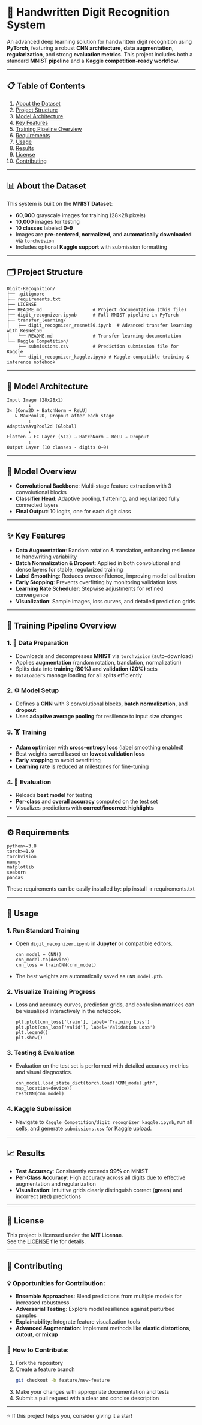# 🔢 Handwritten Digit Recognition System

An advanced deep learning solution for handwritten digit recognition using **PyTorch**, featuring a robust **CNN architecture**, **data augmentation**, **regularization**, and strong **evaluation metrics**. This project includes both a standard **MNIST pipeline** and a **Kaggle competition-ready workflow**.

---

## 📋 Table of Contents

1. [About the Dataset](#about-the-dataset)  
2. [Project Structure](#project-structure)  
3. [Model Architecture](#model-architecture)  
4. [Key Features](#key-features)  
5. [Training Pipeline Overview](#training-pipeline-overview)  
6. [Requirements](#requirements)  
7. [Usage](#usage)  
8. [Results](#results)  
9. [License](#license)
10. [Contributing](#contributing)

---

## 📊 About the Dataset

This system is built on the **MNIST Dataset**:

- **60,000** grayscale images for training (28×28 pixels)  
- **10,000** images for testing  
- **10 classes** labeled **0–9**  
- Images are **pre-centered**, **normalized**, and **automatically downloaded** via `torchvision`  
- Includes optional **Kaggle support** with submission formatting  

---

## 🗂 Project Structure
```
Digit-Recognition/
├── .gitignore
├── requirements.txt
├── LICENSE
├── README.md                   # Project documentation (this file)
├── digit_recognizer.ipynb      # Full MNIST pipeline in PyTorch
├── transfer_learning/
│   ├── digit_recognizer_resnet50.ipynb  # Advanced transfer learning with ResNet50
│   └── README.md               # Transfer learning documentation
└── Kaggle Competition/
    ├── submissions.csv         # Prediction submission file for Kaggle
    └── digit_recognizer_kaggle.ipynb # Kaggle-compatible training & inference notebook
```
---

## 🧠 Model Architecture
```
Input Image (28x28x1)
        ↓
3× [Conv2D + BatchNorm + ReLU]
   ↳ MaxPool2D, Dropout after each stage
        ↓
AdaptiveAvgPool2d (Global)
        ↓
Flatten → FC Layer (512) → BatchNorm → ReLU → Dropout
        ↓
Output Layer (10 classes - digits 0–9)
```
---

## 🧠 Model Overview

- **Convolutional Backbone**: Multi-stage feature extraction with 3 convolutional blocks  
- **Classifier Head**: Adaptive pooling, flattening, and regularized fully connected layers  
- **Final Output**: 10 logits, one for each digit class  

---

## ✨ Key Features

- **Data Augmentation**: Random rotation & translation, enhancing resilience to handwriting variability  
- **Batch Normalization & Dropout**: Applied in both convolutional and dense layers for stable, regularized training  
- **Label Smoothing**: Reduces overconfidence, improving model calibration  
- **Early Stopping**: Prevents overfitting by monitoring validation loss  
- **Learning Rate Scheduler**: Stepwise adjustments for refined convergence  
- **Visualization**: Sample images, loss curves, and detailed prediction grids  

---

## 🔁 Training Pipeline Overview

### 1. 📂 Data Preparation
- Downloads and decompresses **MNIST** via `torchvision` (auto-download)  
- Applies **augmentation** (random rotation, translation, normalization)  
- Splits data into **training (80%)** and **validation (20%)** sets  
- `DataLoaders` manage loading for all splits efficiently  

### 2. ⚙️ Model Setup
- Defines a **CNN** with 3 convolutional blocks, **batch normalization**, and **dropout**  
- Uses **adaptive average pooling** for resilience to input size changes  

### 3. 🏋️ Training
- **Adam optimizer** with **cross-entropy loss** (label smoothing enabled)  
- Best weights saved based on **lowest validation loss**  
- **Early stopping** to avoid overfitting  
- **Learning rate** is reduced at milestones for fine-tuning  

### 4. 🧪 Evaluation
- Reloads **best model** for testing  
- **Per-class** and **overall accuracy** computed on the test set  
- Visualizes predictions with **correct/incorrect highlights**  

---

## ⚙️ Requirements
```
python>=3.8
torch>=1.9
torchvision
numpy
matplotlib
seaborn
pandas
```

These requirements can be easily installed by: pip install -r requirements.txt

---

## 🚀 Usage

### 1. Run Standard Training
- Open `digit_recognizer.ipynb` in **Jupyter** or compatible editors.
  ```
  cnn_model = CNN()
  cnn_model.to(device)
  cnn_loss = trainCNN(cnn_model)
  ```
- The best weights are automatically saved as `CNN_model.pth`.

### 2. Visualize Training Progress
- Loss and accuracy curves, prediction grids, and confusion matrices can be visualized interactively in the notebook.
  ```
  plt.plot(cnn_loss['train'], label='Training Loss')
  plt.plot(cnn_loss['valid'], label='Validation Loss')
  plt.legend()
  plt.show()
  ```

### 3. Testing & Evaluation
- Evaluation on the test set is performed with detailed accuracy metrics and visual diagnostics.
  ```
  cnn_model.load_state_dict(torch.load('CNN_model.pth', map_location=device))
  testCNN(cnn_model)
  ```  

### 4. Kaggle Submission
- Navigate to `Kaggle Competition/digit_recognizer_kaggle.ipynb`, run all cells, and generate `submissions.csv` for Kaggle upload.

---

## 📈 Results

- **Test Accuracy**: Consistently exceeds **99%** on MNIST  
- **Per-Class Accuracy**: High accuracy across all digits due to effective augmentation and regularization  
- **Visualization**: Intuitive grids clearly distinguish correct (**green**) and incorrect (**red**) predictions  

---

## 📄 License

This project is licensed under the **MIT License**.  
See the [LICENSE](LICENSE) file for details.

---

## 🤝 Contributing

### 💡 Opportunities for Contribution:

- **Ensemble Approaches**: Blend predictions from multiple models for increased robustness  
- **Adversarial Testing**: Explore model resilience against perturbed samples  
- **Explainability**: Integrate feature visualization tools   
- **Advanced Augmentation**: Implement methods like **elastic distortions**, **cutout**, or **mixup**

### 🔧 How to Contribute:

1. Fork the repository  
2. Create a feature branch  
   ```bash
   git checkout -b feature/new-feature
3.	Make your changes with appropriate documentation and tests
4.	Submit a pull request with a clear and concise description

---

⭐ If this project helps you, consider giving it a star!

